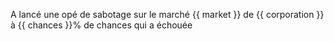 A lancé une opé de sabotage sur le marché {{ market }} de {{ corporation }} à {{ chances }}% de chances qui a échouée
